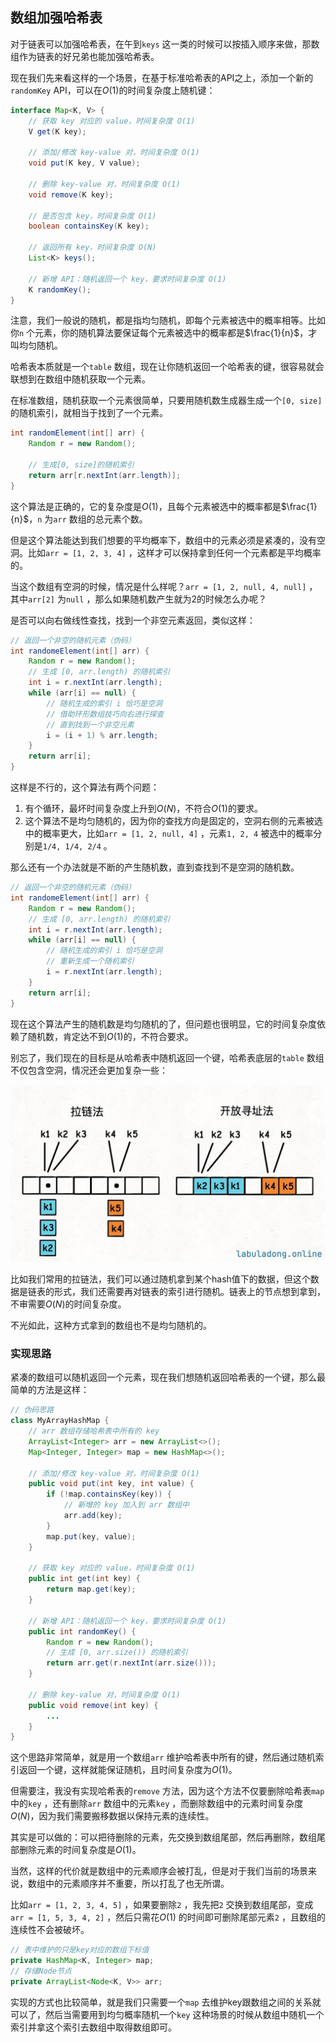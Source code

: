 ## 数组加强哈希表

对于链表可以加强哈希表，在午到`keys` 这一类的时候可以按插入顺序来做，那数组作为链表的好兄弟也能加强哈希表。

现在我们先来看这样的一个场景，在基于标准哈希表的API之上，添加一个新的`randomKey` API，可以在$O(1)$的时间复杂度上随机键：

```java
interface Map<K, V> {
    // 获取 key 对应的 value，时间复杂度 O(1)
    V get(K key);

    // 添加/修改 key-value 对，时间复杂度 O(1)
    void put(K key, V value);

    // 删除 key-value 对，时间复杂度 O(1)
    void remove(K key);

    // 是否包含 key，时间复杂度 O(1)
    boolean containsKey(K key);

    // 返回所有 key，时间复杂度 O(N)
    List<K> keys();

    // 新增 API：随机返回一个 key，要求时间复杂度 O(1)
    K randomKey();
}
```

注意，我们一般说的随机，都是指均匀随机，即每个元素被选中的概率相等。比如你`n` 个元素，你的随机算法要保证每个元素被选中的概率都是$\frac{1}{n}$，才叫均匀随机。

哈希表本质就是一个`table` 数组，现在让你随机返回一个哈希表的键，很容易就会联想到在数组中随机获取一个元素。

在标准数组，随机获取一个元素很简单，只要用随机数生成器生成一个`[0, size]` 的随机索引，就相当于找到了一个元素。

```java
int randomElement(int[] arr) {
    Random r = new Random();

    // 生成[0, size]的随机索引
    return arr[r.nextInt(arr.length)];
}
```

这个算法是正确的，它的复杂度是$O(1)$，且每个元素被选中的概率都是$\frac{1}{n}$，`n` 为`arr` 数组的总元素个数。

但是这个算法能达到我们想要的平均概率下，数组中的元素必须是紧凑的，没有空洞。比如`arr = [1, 2, 3, 4]` ，这样才可以保持拿到任何一个元素都是平均概率的。

当这个数组有空洞的时候，情况是什么样呢？`arr = [1, 2, null, 4, null]` ，其中`arr[2]` 为`null` ，那么如果随机数产生就为2的时候怎么办呢？

是否可以向右做线性查找，找到一个非空元素返回，类似这样：
```java
// 返回一个非空的随机元素（伪码）
int randomeElement(int[] arr) {
    Random r = new Random();
    // 生成 [0, arr.length) 的随机索引
    int i = r.nextInt(arr.length);
    while (arr[i] == null) {
        // 随机生成的索引 i 恰巧是空洞
        // 借助环形数组技巧向右进行探查
        // 直到找到一个非空元素
        i = (i + 1) % arr.length;
    }
    return arr[i];
}
```

这样是不行的，这个算法有两个问题：
1. 有个循环，最坏时间复杂度上升到$O(N)$，不符合$O(1)$的要求。
2. 这个算法不是均匀随机的，因为你的查找方向是固定的，空洞右侧的元素被选中的概率更大，比如`arr = [1, 2, null, 4]` ，元素`1, 2, 4` 被选中的概率分别是`1/4, 1/4, 2/4` 。


那么还有一个办法就是不断的产生随机数，直到查找到不是空洞的随机数。

```java
// 返回一个非空的随机元素（伪码）
int randomeElement(int[] arr) {
    Random r = new Random();
    // 生成 [0, arr.length) 的随机索引
    int i = r.nextInt(arr.length);
    while (arr[i] == null) {
        // 随机生成的索引 i 恰巧是空洞
        // 重新生成一个随机索引
        i = r.nextInt(arr.length);
    }
    return arr[i];
}
```

现在这个算法产生的随机数是均匀随机的了，但问题也很明显，它的时间复杂度依赖了随机数，肯定达不到$O(1)$的，不符合要求。

别忘了，我们现在的目标是从哈希表中随机返回一个键，哈希表底层的`table` 数组不仅包含空洞，情况还会更加复杂一些：

![两种哈希表实现方式](./images/hash-collision-with-key.jpeg)

比如我们常用的拉链法，我们可以通过随机拿到某个hash值下的数据，但这个数据是链表的形式，我们还需要再对链表的索引进行随机。链表上的节点想到拿到，不审需要$O(N)$的时间复杂度。

不光如此，这种方式拿到的数组也不是均匀随机的。

### 实现思路

紧凑的数组可以随机返回一个元素，现在我们想随机返回哈希表的一个键，那么最简单的方法是这样：

```java
// 伪码思路
class MyArrayHashMap {
    // arr 数组存储哈希表中所有的 key
    ArrayList<Integer> arr = new ArrayList<>();
    Map<Integer, Integer> map = new HashMap<>();

    // 添加/修改 key-value 对，时间复杂度 O(1)
    public void put(int key, int value) {
        if (!map.containsKey(key)) {
            // 新增的 key 加入到 arr 数组中
            arr.add(key);
        }
        map.put(key, value);
    }

    // 获取 key 对应的 value，时间复杂度 O(1)
    public int get(int key) {
        return map.get(key);
    }

    // 新增 API：随机返回一个 key，要求时间复杂度 O(1)
    public int randomKey() {
        Random r = new Random();
        // 生成 [0, arr.size()) 的随机索引
        return arr.get(r.nextInt(arr.size()));
    }

    // 删除 key-value 对，时间复杂度 O(1)
    public void remove(int key) {
        ...
    }
}
```

这个思路非常简单，就是用一个数组`arr` 维护哈希表中所有的键，然后通过随机索引返回一个键，这样就能保证随机，且时间复杂度为$O(1)$。

但需要注，我没有实现哈希表的`remove` 方法，因为这个方法不仅要删除哈希表`map` 中的`key` ，还有删除`arr` 数组中的元素`key` ，而删除数组中的元素时间复杂度$O(N)$，因为我们需要搬移数据以保持元素的连续性。


其实是可以做的：可以把待删除的元素，先交换到数组尾部，然后再删除，数组尾部删除元素的时间复杂度是$O(1)$。

当然，这样的代价就是数组中的元素顺序会被打乱，但是对于我们当前的场景来说，数组中的元素顺序并不重要，所以打乱了也无所谓。

比如`arr = [1, 2, 3, 4, 5]` ，如果要删除`2` ，我先把`2` 交换到数组尾部，变成`arr = [1, 5, 3, 4, 2]` ，然后只需花$O(1)$ 的时间即可删除尾部元素`2` ，且数组的连续性不会被破坏。

```java
// 表中维护的只是key对应的数组下标值
private HashMap<K, Integer> map;
// 存储Node节点
private ArrayList<Node<K, V>> arr;
```

实现的方式也比较简单，就是我们只需要一个`map` 去维护key跟数组之间的关系就可以了，然后当需要用到均匀概率随机一个`key` 这种场景的时候从数组中随机一个索引并拿这个索引去数组中取得数组即可。
